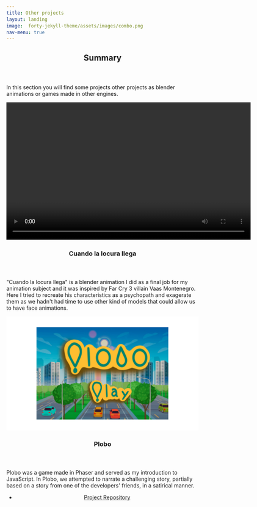 ```yaml
---
title: Other projects
layout: landing
image:  forty-jekyll-theme/assets/images/combo.png
nav-menu: true
---
```


<!-- Main -->
<div id="main">

<!-- One -->
<section id="one">
	<div class="inner">
		<header class="major">
			<h2>Summary</h2>
		</header>
		<p>In this section you will find some projects other projects as blender animations or games made in other engines.</p>
	</div>
</section>

<!-- Two -->
<section id="two" class="spotlights">
	<section>
		<video width="640" height="360" controls>
			<source src="forty-jekyll-theme/assets/images/Cuando la locura llega.mp4" type="video/mp4">
		</video>
		<div class="content">
			<div class="inner">
				<header class="major">
					<h3>Cuando la locura llega</h3>
				</header>
				<p>"Cuando la locura llega" is a blender animation I did as a final job for my animation subject and it was inspired by Far Cry 3 villain Vaas Montenegro. Here I tried to recreate his characteristics as a psychopath and exagerate them as we hadn't had time to use other kind of models that could allow us to have face animations. </p>
			</div>
		</div>
	</section>
	<section>
		  <a class="image">
                <img src="forty-jekyll-theme/assets/images/plobo2.png" alt="" data-position="top center" />
            </a>
		<div class="content">
			<div class="inner">
				<header class="major">
					<h3>Plobo</h3>
				</header>
				<p>Plobo was a game made in Phaser and served as my introduction to JavaScript. In Plobo, we attempted to narrate a challenging story, partially based on a story from one of the developers' friends, in a satirical manner.</p>
			</div>
		</div>
	</section>
	<center>
	<section>
			<ul class="actions">
				<li><a href="https://github.com/sheilajulvez/PVLI-22-23-G12" class="button">Project Repository</a></li>
			</ul>
	</section>
	</center>
	
</section>

</div>
